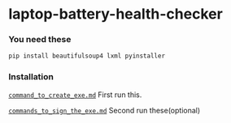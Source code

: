 # laptop-battery-health-checker
### You need these
~~~powershell
pip install beautifulsoup4 lxml pyinstaller
~~~

### Installation

[`command_to_create_exe.md`](command_to_create_exe.md) First run this.

[`commands_to_sign_the_exe.md`](commands_to_sign_the_exe.md) Second run these(optional)
